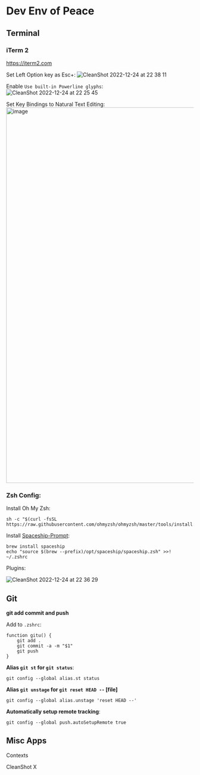 # Dev Env of Peace

## Terminal

### iTerm 2
https://iterm2.com 

Set Left Option key as Esc+:
![CleanShot 2022-12-24 at 22 38 11](https://user-images.githubusercontent.com/19521762/209456226-08979ba5-a59d-409b-bb11-02f6fb2daed3.png)

Enable `Use built-in Powerline glyphs`: 
![CleanShot 2022-12-24 at 22 25 45](https://user-images.githubusercontent.com/19521762/209456067-a42dd595-69dd-4c7b-b805-32680bbb3d61.png)

Set Key Bindings to Natural Text Editing:
<img width="1005" alt="image" src="https://user-images.githubusercontent.com/19521762/213565597-7ad7dff8-979b-481e-a3ea-9d672c6091b9.png">

### Zsh Config:

Install Oh My Zsh:

```
sh -c "$(curl -fsSL https://raw.githubusercontent.com/ohmyzsh/ohmyzsh/master/tools/install.sh)"
```

Install [Spaceship-Prompt](https://spaceship-prompt.sh):

```
brew install spaceship
echo "source $(brew --prefix)/opt/spaceship/spaceship.zsh" >>! ~/.zshrc
```


Plugins:

![CleanShot 2022-12-24 at 22 36 29](https://user-images.githubusercontent.com/19521762/209456205-770dc080-ea54-41e2-8348-ba6c917a4779.png)


## Git

**git add commit and push**

Add to `.zshrc`:
```
function gitu() {
    git add .
    git commit -a -m "$1"
    git push
}
```

**Alias `git st` for `git status`**:
```
git config --global alias.st status
```

**Alias `git unstage` for `git reset HEAD --` [file]**
```
git config --global alias.unstage 'reset HEAD --'
```

**Automatically setup remote tracking**:
```
git config --global push.autoSetupRemote true
```


## Misc Apps

Contexts

CleanShot X

